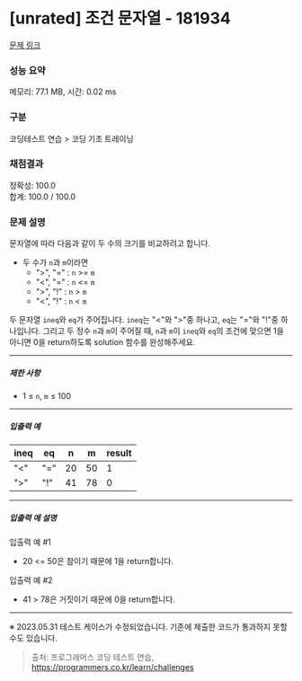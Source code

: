 # [unrated] 조건 문자열 - 181934 

[문제 링크](https://school.programmers.co.kr/learn/courses/30/lessons/181934) 

### 성능 요약

메모리: 77.1 MB, 시간: 0.02 ms

### 구분

코딩테스트 연습 > 코딩 기초 트레이닝

### 채점결과

정확성: 100.0<br/>합계: 100.0 / 100.0

### 문제 설명

<p>문자열에 따라 다음과 같이 두 수의 크기를 비교하려고 합니다.  </p>

<ul>
<li>두 수가 <code>n</code>과 <code>m</code>이라면

<ul>
<li>"&gt;", "=" : <code>n</code> &gt;= <code>m</code></li>
<li>"&lt;", "=" : <code>n</code> &lt;= <code>m</code></li>
<li>"&gt;", "!" : <code>n</code> &gt; <code>m</code></li>
<li>"&lt;", "!" : <code>n</code> &lt; <code>m</code> </li>
</ul></li>
</ul>

<p>두 문자열 <code>ineq</code>와 <code>eq</code>가 주어집니다. <code>ineq</code>는 "&lt;"와 "&gt;"중 하나고, <code>eq</code>는 "="와 "!"중 하나입니다. 그리고 두 정수 <code>n</code>과 <code>m</code>이 주어질 때, <code>n</code>과 <code>m</code>이 <code>ineq</code>와 <code>eq</code>의 조건에 맞으면 1을 아니면 0을 return하도록 solution 함수를 완성해주세요.</p>

<hr>

<h5>제한 사항</h5>

<ul>
<li>1 ≤ <code>n</code>, <code>m</code> ≤ 100</li>
</ul>

<hr>

<h5>입출력 예</h5>
<table class="table">
        <thead><tr>
<th>ineq</th>
<th>eq</th>
<th>n</th>
<th>m</th>
<th>result</th>
</tr>
</thead>
        <tbody><tr>
<td>"&lt;"</td>
<td>"="</td>
<td>20</td>
<td>50</td>
<td>1</td>
</tr>
<tr>
<td>"&gt;"</td>
<td>"!"</td>
<td>41</td>
<td>78</td>
<td>0</td>
</tr>
</tbody>
      </table>
<hr>

<h5>입출력 예 설명</h5>

<p>입출력 예 #1</p>

<ul>
<li>20 &lt;= 50은 참이기 때문에 1을 return합니다.</li>
</ul>

<p>입출력 예 #2</p>

<ul>
<li>41 &gt; 78은 거짓이기 때문에 0을 return합니다.</li>
</ul>

<hr>

<p>※ 2023.05.31 테스트 케이스가 수정되었습니다. 기존에 제출한 코드가 통과하지 못할 수도 있습니다.</p>


> 출처: 프로그래머스 코딩 테스트 연습, https://programmers.co.kr/learn/challenges